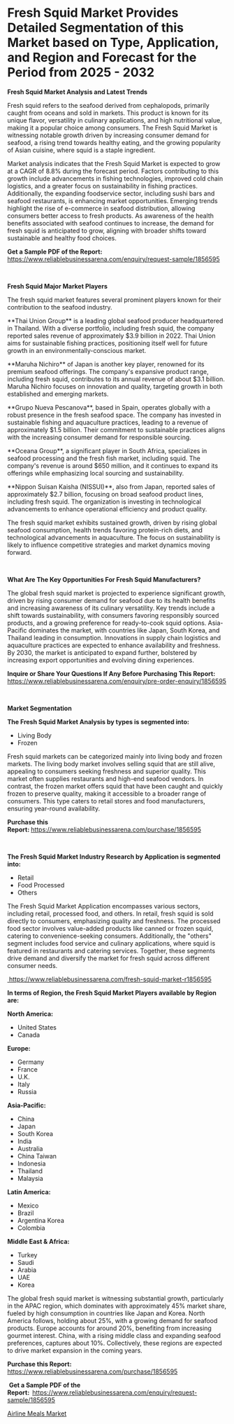 <p><h1>Fresh Squid Market Provides Detailed Segmentation of this Market based on Type, Application, and Region and Forecast for the Period from 2025 - 2032</h1></p><p><strong>Fresh Squid Market Analysis and Latest Trends</strong></p>
<p><p>Fresh squid refers to the seafood derived from cephalopods, primarily caught from oceans and sold in markets. This product is known for its unique flavor, versatility in culinary applications, and high nutritional value, making it a popular choice among consumers. The Fresh Squid Market is witnessing notable growth driven by increasing consumer demand for seafood, a rising trend towards healthy eating, and the growing popularity of Asian cuisine, where squid is a staple ingredient.</p><p>Market analysis indicates that the Fresh Squid Market is expected to grow at a CAGR of 8.8% during the forecast period. Factors contributing to this growth include advancements in fishing technologies, improved cold chain logistics, and a greater focus on sustainability in fishing practices. Additionally, the expanding foodservice sector, including sushi bars and seafood restaurants, is enhancing market opportunities. Emerging trends highlight the rise of e-commerce in seafood distribution, allowing consumers better access to fresh products. As awareness of the health benefits associated with seafood continues to increase, the demand for fresh squid is anticipated to grow, aligning with broader shifts toward sustainable and healthy food choices.</p></p>
<p><strong>Get a Sample PDF of the Report:&nbsp;</strong> <a href="https://www.reliablebusinessarena.com/enquiry/request-sample/1856595?utm_campaign=2246&utm_medium=2&utm_source=Github&utm_content=ia&utm_term=14022025&utm_id=fresh-squid">https://www.reliablebusinessarena.com/enquiry/request-sample/1856595</a></p>
<p>&nbsp;</p>
<p><strong>Fresh Squid Major Market Players</strong></p>
<p><p>The fresh squid market features several prominent players known for their contribution to the seafood industry. </p><p>**Thai Union Group** is a leading global seafood producer headquartered in Thailand. With a diverse portfolio, including fresh squid, the company reported sales revenue of approximately $3.9 billion in 2022. Thai Union aims for sustainable fishing practices, positioning itself well for future growth in an environmentally-conscious market.</p><p>**Maruha Nichiro** of Japan is another key player, renowned for its premium seafood offerings. The company's expansive product range, including fresh squid, contributes to its annual revenue of about $3.1 billion. Maruha Nichiro focuses on innovation and quality, targeting growth in both established and emerging markets.</p><p>**Grupo Nueva Pescanova**, based in Spain, operates globally with a robust presence in the fresh seafood space. The company has invested in sustainable fishing and aquaculture practices, leading to a revenue of approximately $1.5 billion. Their commitment to sustainable practices aligns with the increasing consumer demand for responsible sourcing.</p><p>**Oceana Group**, a significant player in South Africa, specializes in seafood processing and the fresh fish market, including squid. The company's revenue is around $650 million, and it continues to expand its offerings while emphasizing local sourcing and sustainability.</p><p>**Nippon Suisan Kaisha (NISSUI)**, also from Japan, reported sales of approximately $2.7 billion, focusing on broad seafood product lines, including fresh squid. The organization is investing in technological advancements to enhance operational efficiency and product quality.</p><p>The fresh squid market exhibits sustained growth, driven by rising global seafood consumption, health trends favoring protein-rich diets, and technological advancements in aquaculture. The focus on sustainability is likely to influence competitive strategies and market dynamics moving forward.</p></p>
<p>&nbsp;</p>
<p><strong>What Are The Key Opportunities For Fresh Squid Manufacturers?</strong></p>
<p><p>The global fresh squid market is projected to experience significant growth, driven by rising consumer demand for seafood due to its health benefits and increasing awareness of its culinary versatility. Key trends include a shift towards sustainability, with consumers favoring responsibly sourced products, and a growing preference for ready-to-cook squid options. Asia-Pacific dominates the market, with countries like Japan, South Korea, and Thailand leading in consumption. Innovations in supply chain logistics and aquaculture practices are expected to enhance availability and freshness. By 2030, the market is anticipated to expand further, bolstered by increasing export opportunities and evolving dining experiences.</p></p>
<p><strong>Inquire or Share Your Questions If Any Before Purchasing This Report:</strong> <a href="https://www.reliablebusinessarena.com/enquiry/pre-order-enquiry/1856595?utm_campaign=2246&utm_medium=2&utm_source=Github&utm_content=ia&utm_term=14022025&utm_id=fresh-squid">https://www.reliablebusinessarena.com/enquiry/pre-order-enquiry/1856595</a></p>
<p>&nbsp;</p>
<p><strong>Market Segmentation</strong></p>
<p><strong>The Fresh Squid Market Analysis by types is segmented into:</strong></p>
<p><ul><li>Living Body</li><li>Frozen</li></ul></p>
<p><p>Fresh squid markets can be categorized mainly into living body and frozen markets. The living body market involves selling squid that are still alive, appealing to consumers seeking freshness and superior quality. This market often supplies restaurants and high-end seafood vendors. In contrast, the frozen market offers squid that have been caught and quickly frozen to preserve quality, making it accessible to a broader range of consumers. This type caters to retail stores and food manufacturers, ensuring year-round availability.</p></p>
<p><strong>Purchase this Report:&nbsp;</strong><a href="https://www.reliablebusinessarena.com/purchase/1856595?utm_campaign=2246&utm_medium=2&utm_source=Github&utm_content=ia&utm_term=14022025&utm_id=fresh-squid">https://www.reliablebusinessarena.com/purchase/1856595</a></p>
<p>&nbsp;</p>
<p><strong>The Fresh Squid Market Industry Research by Application is segmented into:</strong></p>
<p><ul><li>Retail</li><li>Food Processed</li><li>Others</li></ul></p>
<p><p>The Fresh Squid Market Application encompasses various sectors, including retail, processed food, and others. In retail, fresh squid is sold directly to consumers, emphasizing quality and freshness. The processed food sector involves value-added products like canned or frozen squid, catering to convenience-seeking consumers. Additionally, the "others" segment includes food service and culinary applications, where squid is featured in restaurants and catering services. Together, these segments drive demand and diversify the market for fresh squid across different consumer needs.</p></p>
<p><a href="https://www.reliablebusinessarena.com/fresh-squid-market-r1856595?utm_campaign=2246&utm_medium=2&utm_source=Github&utm_content=ia&utm_term=14022025&utm_id=fresh-squid">&nbsp;https://www.reliablebusinessarena.com/fresh-squid-market-r1856595</a></p>
<p><strong>In terms of Region, the Fresh Squid Market Players available by Region are:</strong></p>
<p>
    <p> <strong> North America: </strong>
        <ul>
            <li>United States</li>
            <li>Canada</li>
        </ul>
        </p> 
    <p> <strong> Europe: </strong>
        <ul>
            <li>Germany</li>
            <li>France</li>
            <li>U.K.</li>
            <li>Italy</li>
            <li>Russia</li>
        </ul>
        </p> 
    <p> <strong> Asia-Pacific: </strong>
        <ul>
            <li>China</li>
            <li>Japan</li>
            <li>South Korea</li>
            <li>India</li>
            <li>Australia</li>
            <li>China Taiwan</li>
            <li>Indonesia</li>
            <li>Thailand</li>
            <li>Malaysia</li>
        </ul>
        </p> 
    <p> <strong> Latin America: </strong>
        <ul>
            <li>Mexico</li>
            <li>Brazil</li>
            <li>Argentina Korea</li>
            <li>Colombia</li>
        </ul>
        </p> 
    <p> <strong> Middle East & Africa: </strong>
        <ul>
            <li>Turkey</li>
            <li>Saudi</li>
            <li>Arabia</li>
            <li>UAE</li>
            <li>Korea</li>
        </ul>
    </p>
    </p>
<p><p>The global fresh squid market is witnessing substantial growth, particularly in the APAC region, which dominates with approximately 45% market share, fueled by high consumption in countries like Japan and Korea. North America follows, holding about 25%, with a growing demand for seafood products. Europe accounts for around 20%, benefiting from increasing gourmet interest. China, with a rising middle class and expanding seafood preferences, captures about 10%. Collectively, these regions are expected to drive market expansion in the coming years.</p></p>
<p><strong>Purchase this Report: </strong><a href="https://www.reliablebusinessarena.com/purchase/1856595?utm_campaign=2246&utm_medium=2&utm_source=Github&utm_content=ia&utm_term=14022025&utm_id=fresh-squid">https://www.reliablebusinessarena.com/purchase/1856595</a></p>
<p>&nbsp;<strong>Get a Sample PDF of the Report:&nbsp;&nbsp;</strong><a href="https://www.reliablebusinessarena.com/enquiry/request-sample/1856595?utm_campaign=2246&utm_medium=2&utm_source=Github&utm_content=ia&utm_term=14022025&utm_id=fresh-squid">https://www.reliablebusinessarena.com/enquiry/request-sample/1856595</a></p>
<p><strong></strong></p>
<p><p><a href="https://github.com/skerretflossie9297/Market-Research-Report-List-1/blob/main/airline-meals-market.md?utm_campaign=2246&utm_medium=2&utm_source=Github&utm_content=ia&utm_term=14022025&utm_id=fresh-squid">Airline Meals Market</a></p></p>
